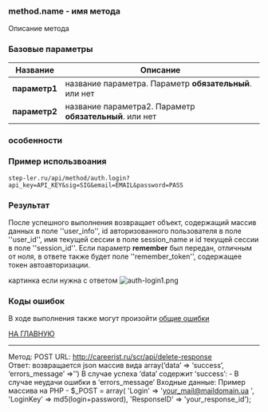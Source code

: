 ### method.name - имя метода

Описание метода

### Базовые параметры

|Название| Описание |
|----|----|
| **параметр1** | название параметра. Параметр **обязательный**.  или нет |
| **параметр2** | название параметра2. Параметр **обязательный**. или нет |


### особенности


### Пример использвоания

```
step-ler.ru/api/method/auth.login?api_key=API_KEY&sig=SIG&email=EMAIL&password=PASS
```

### Результат

После успешного выполнения возвращает объект, содержащий массив данных в поле ''user_info'', id авторизованного пользователя в поле ''user_id'', имя текущей сессии в поле session_name и id текущей сессии в поле ''session_id''. Если параметр **remember** был передан, отличным от ноля, в ответе также будет поле ''remember_token'', содержащее токен автоавторизации.

картинка если нужна с ответом
![](https://step-ler.ru/upload/api/auth-login1.png "auth-login1.png")



### Коды ошибок

В ходе выполнения также могут произойти [общие ошибки](/docs/errors.md)

[НА ГЛАВНУЮ](/README.md)

----------------------------
Метод: POST
URL:  http://careerist.ru/scr/api/delete-response   
Ответ: возвращается json массив вида array(‘data’ => ‘success’, ‘errors_message’ =>’’)
В случае успеха ‘data’ содержит ‘success’: -
В случае неудачи ошибки в ‘errors_message’
Входные данные: 
Пример массива на PHP - 
$_POST = array(  'Login' => 'your_mail@maildomain.ua ',  'LoginKey' => md5(login+password), 
'ResponseID' => 'your_response_id'); 